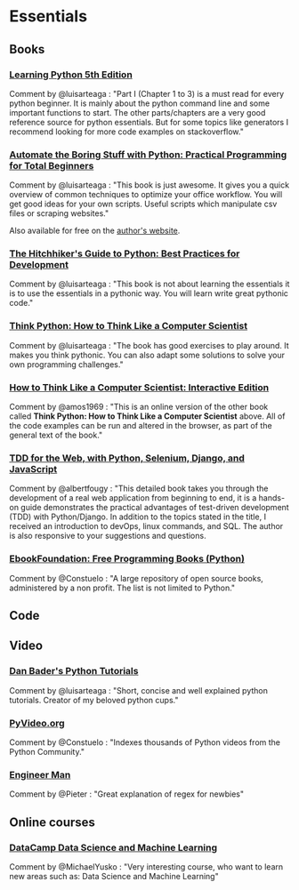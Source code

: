 # Essentials

## Books

### [Learning Python 5th Edition](https://www.amazon.com/Learning-Python-Powerful-Object-Oriented-Programming-ebook/dp/B00DDZPC9S/)
Comment by @luisarteaga : "Part I (Chapter 1 to 3) is a must read for every python beginner. It is mainly about the python command line and some important functions to start. The other parts/chapters are a very good reference source for python essentials. But for some topics like generators I recommend looking for more code examples on stackoverflow."

### [Automate the Boring Stuff with Python: Practical Programming for Total Beginners](https://www.amazon.com/Automate-Boring-Stuff-Python-Programming-ebook/dp/B00WJ049VU/)
Comment by @luisarteaga : "This book is just awesome. It gives you a quick overview of common techniques to optimize your office workflow. You will get good ideas for your own scripts. Useful scripts which manipulate csv files or scraping websites."

Also available for free on the [author's website](https://automatetheboringstuff.com/).

### [The Hitchhiker's Guide to Python: Best Practices for Development](https://www.amazon.com/Hitchhikers-Guide-Python-Practices-Development-ebook/dp/B01L9W8CVG/)
Comment by @luisarteaga : "This book is not about learning the essentials it is to use the essentials in a pythonic way. You will learn write great pythonic code."

### [Think Python: How to Think Like a Computer Scientist](https://www.amazon.com/Think-Python-Like-Computer-Scientist-ebook/dp/B018UXJ9EQ/)
Comment by @luisarteaga : "The book has good exercises to play around. It makes you think pythonic. You can also adapt
some solutions to solve your own programming challenges."

### [How to Think Like a Computer Scientist: Interactive Edition](https://runestone.academy/runestone/books/published/thinkcspy/index.html)
Comment by @amos1969 : "This is an online version of the other book called **Think Python: How to Think Like a Computer Scientist** above. All of the code examples can be run and altered in the browser, as part of the general text of the book." 

### [TDD for the Web, with Python, Selenium, Django, and JavaScript](http://www.obeythetestinggoat.com/book/praise.harry.html)
Comment by @albertfougy : "This detailed book takes you through the development of a real web application from beginning to end, it is a hands-on guide demonstrates the practical advantages of test-driven development (TDD) with Python/Django. In addition to the topics stated in the title, I received an introduction to devOps, linux commands, and SQL. The author is also responsive to your suggestions and questions.

### [EbookFoundation: Free Programming Books (Python)](https://github.com/EbookFoundation/free-programming-books/blob/master/free-programming-books.md#python)
Comment by @Constuelo : "A large repository of open source books, administered by a non profit. The list is not limited to Python."

## Code

## Video

### [Dan Bader's Python Tutorials](https://www.youtube.com/channel/UCI0vQvr9aFn27yR6Ej6n5UA)
Comment by @luisarteaga : "Short, concise and well explained python tutorials. Creator of my beloved python cups."

### [PyVideo.org](http://pyvideo.org/)
Comment by @Constuelo : "Indexes thousands of Python videos from the Python Community."

### [Engineer Man](https://www.youtube.com/watch?v=bgBWp9EIlMM)
Comment by @Pieter : "Great explanation of regex for newbies"

## Online courses

### [DataCamp Data Science and Machine Learning](https://www.datacamp.com/)
Comment by @MichaelYusko : "Very interesting course, who want to learn new areas such as: Data Science and Machine Learning"

